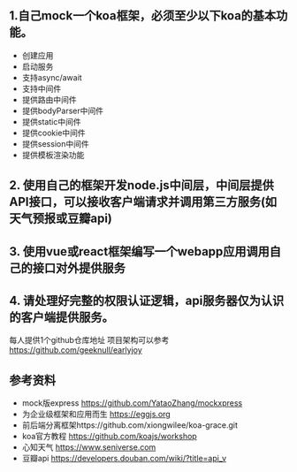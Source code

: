 ## 1.自己mock一个koa框架，必须至少以下koa的基本功能。
- 创建应用
- 启动服务
- 支持async/await
- 支持中间件
- 提供路由中间件
- 提供bodyParser中间件
- 提供static中间件
- 提供cookie中间件
- 提供session中间件
- 提供模板渲染功能

## 2. 使用自己的框架开发node.js中间层，中间层提供API接口，可以接收客户端请求并调用第三方服务(如天气预报或豆瓣api)

## 3. 使用vue或react框架编写一个webapp应用调用自己的接口对外提供服务

## 4. 请处理好完整的权限认证逻辑，api服务器仅为认识的客户端提供服务。

每人提供1个github仓库地址
项目架构可以参考
https://github.com/geeknull/earlyjoy

## 参考资料
- mock版express https://github.com/YataoZhang/mockxpress
- 为企业级框架和应用而生 https://eggjs.org
- 前后端分离框架https://github.com/xiongwilee/koa-grace.git
- koa官方教程 https://github.com/koajs/workshop
- 心知天气 https://www.seniverse.com
- 豆瓣api https://developers.douban.com/wiki/?title=api_v
